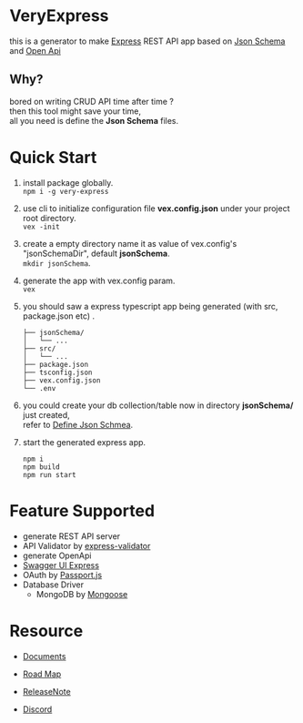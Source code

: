 # VeryExpress
this is a generator to make [Express](https://github.com/expressjs/express) REST API app based on [Json Schema](https://github.com/json-schema-org) and [Open Api](https://github.com/OAI) 
  
  
## Why?
bored on writing CRUD API time after time ?  
then this tool might save your time,  
all you need is define the **Json Schema** files.  
  
  
# Quick Start
1. install package globally.  
    ```npm i -g very-express```  
      
3. use cli to initialize configuration file **vex.config.json** under your project root directory.  
    `vex -init`  
      
2. create a empty directory name it as value of vex.config's "jsonSchemaDir", default **jsonSchema**.  
    `mkdir jsonSchema`.
      
4. generate the app with vex.config param.  
    `vex`  
      
5. you should saw a express typescript app being generated (with src, package.json etc) .  
    ```
    ├── jsonSchema/  
    │   └── ...
    ├── src/ 
    │   └── ...
    ├── package.json  
    ├── tsconfig.json  
    ├── vex.config.json  
    └── .env  
    ```  
      
6. you could create your db collection/table now in directory **jsonSchema/** just created,  
    refer to [Define Json Schmea](./docs/vexJsonSchema.md).  
      
7. start the generated express app.  
    ```
    npm i  
    npm build    
    npm run start
    ```

# Feature Supported
- generate REST API server
- API Validator by [express-validator](https://express-validator.github.io/docs/)
- generate OpenApi
- [Swagger UI Express](https://github.com/scottie1984/swagger-ui-express)
- OAuth by [Passport.js](https://www.passportjs.org/)
- Database Driver
  - MongoDB by [Mongoose](https://mongoosejs.com/)

# Resource
- [Documents](./docs/)
- [Road Map](./docs/roadMap/)
- [ReleaseNote](./docs/releaseNote)

- [Discord](https://discord.gg/PZGMzDp7)
